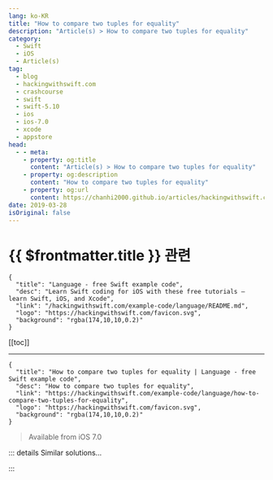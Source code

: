 ```yaml
---
lang: ko-KR
title: "How to compare two tuples for equality"
description: "Article(s) > How to compare two tuples for equality"
category:
  - Swift
  - iOS
  - Article(s)
tag: 
  - blog
  - hackingwithswift.com
  - crashcourse
  - swift
  - swift-5.10
  - ios
  - ios-7.0
  - xcode
  - appstore
head:
  - - meta:
    - property: og:title
      content: "Article(s) > How to compare two tuples for equality"
    - property: og:description
      content: "How to compare two tuples for equality"
    - property: og:url
      content: https://chanhi2000.github.io/articles/hackingwithswift.com/example-code/language/how-to-compare-two-tuples-for-equality.html
date: 2019-03-28
isOriginal: false
---
```


# {{ $frontmatter.title }} 관련

```component VPCard
{
  "title": "Language - free Swift example code",
  "desc": "Learn Swift coding for iOS with these free tutorials – learn Swift, iOS, and Xcode",
  "link": "/hackingwithswift.com/example-code/language/README.md",
  "logo": "https://hackingwithswift.com/favicon.svg",
  "background": "rgba(174,10,10,0.2)"
}
```

[[toc]]

---

```component VPCard
{
  "title": "How to compare two tuples for equality | Language - free Swift example code",
  "desc": "How to compare two tuples for equality",
  "link": "https://hackingwithswift.com/example-code/language/how-to-compare-two-tuples-for-equality",
  "logo": "https://hackingwithswift.com/favicon.svg",
  "background": "rgba(174,10,10,0.2)"
}
```

> Available from iOS 7.0

<!-- TODO: 작성 -->

<!-- 
Swift 2.2 introduced the ability to compare two tuples up to arity six, which means the tuples can contain no more than six elements. To compare tuples, just use the `==` operator, like this:

```swift
let singer = ("Taylor", "Swift")
let alien = ("Justin", "Bieber")

if singer == alien {
    print("Matching tuples!")
} else {
    print("Non-matching tuples!")
}
```

**Warning:** if you use labels, these are not evaluated when comparing two tuples. So, the code below will print "Matching tuples!" even though the labels are different:

```swift
let taylor = (first: "Taylor", last: "Swift")
let bird = (name: "Taylor", type: "Swift")

if taylor == bird {
    print("Matching tuples!")
} else {
    print("Non-matching tuples!")
}
```

-->

::: details Similar solutions…

<!--
/example-code/core-graphics/how-to-compare-two-cgrects-with-equalto">How to compare two CGRects with equalTo() 
/example-code/language/how-to-compare-dates">How to compare dates 
/quick-start/swiftui/two-way-bindings-in-swiftui">Two-way bindings in SwiftUI 
/example-code/language/how-to-use-the-zip-function-to-join-two-arrays">How to use the zip() function to join two arrays 
/example-code/core-graphics/how-to-calculate-the-distance-between-two-cgpoints">How to calculate the distance between two CGPoints</a>
-->

:::

